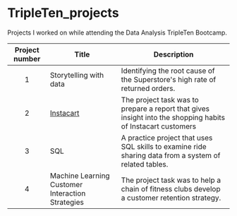 # TripleTen_projects
Projects I worked on while attending the Data Analysis TripleTen Bootcamp.


| Project number | Title | Description |
| :-----------: | ----------- |----------- |
| 1 | Storytelling with data | Identifying the root cause of the Superstore's high rate of returned orders. |
| 2 | [Instacart](https://github.com/zarina-perez/TripleTen_projects/tree/main/02-EDA_project) | The project task was to prepare a report that gives insight into the shopping habits of Instacart customers |
| 3 | SQL| A practice project that uses SQL skills to examine ride sharing data from a system of related tables. |
| 4 | Machine Learning Customer Interaction Strategies | The project task was to help a chain of fitness clubs develop a customer retention strategy. |
